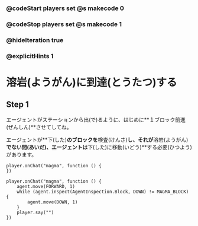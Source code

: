 ### @codeStart players set @s makecode 0
### @codeStop players set @s makecode 1

### @hideIteration true 
### @explicitHints 1


<!-- # Reach magma -->
# 溶岩(ようがん)に到達(とうたつ)する

## Step 1
エージェントがステーションから出(で)るように、はじめに**１ブロック前進(ぜんしん)**させてしてね。<br>

エージェントが**下(した)**のブロックを**検査(けんさ)**し、それが**溶岩(ようがん)**でない間(あいだ)、エージェントは**下(した)に移動(いどう)**する必要(ひつよう)があります。
<!-- Program the Agent to **move forward**. While the Agent **inspects** block **down** and it is **not magma**, the Agent needs to **move down**.  -->

```template
player.onChat("magma", function () {
})
```

```ghost
player.onChat("magma", function () {
    agent.move(FORWARD, 1)
    while (agent.inspect(AgentInspection.Block, DOWN) != MAGMA_BLOCK) {
        agent.move(DOWN, 1)
    }
    player.say("")
})
```
